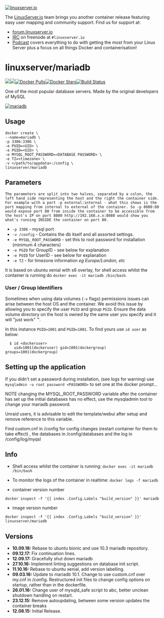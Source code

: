 [linuxserverurl]: https://linuxserver.io
[forumurl]: https://forum.linuxserver.io
[ircurl]: https://www.linuxserver.io/irc/
[podcasturl]: https://www.linuxserver.io/podcast/
[appurl]: https://mariadb.org/
[hub]: https://hub.docker.com/r/linuxserver/mariadb/

[![linuxserver.io](https://raw.githubusercontent.com/linuxserver/docker-templates/master/linuxserver.io/img/linuxserver_medium.png)][linuxserverurl]

The [LinuxServer.io][linuxserverurl] team brings you another container release featuring easy user mapping and community support. Find us for support at:
* [forum.linuxserver.io][forumurl]
* [IRC][ircurl] on freenode at `#linuxserver.io`
* [Podcast][podcasturl] covers everything to do with getting the most from your Linux Server plus a focus on all things Docker and containerisation!

# linuxserver/mariadb
[![](https://images.microbadger.com/badges/version/linuxserver/mariadb.svg)](https://microbadger.com/images/linuxserver/mariadb "Get your own version badge on microbadger.com")[![](https://images.microbadger.com/badges/image/linuxserver/mariadb.svg)](https://microbadger.com/images/linuxserver/mariadb "Get your own image badge on microbadger.com")[![Docker Pulls](https://img.shields.io/docker/pulls/linuxserver/mariadb.svg)][hub][![Docker Stars](https://img.shields.io/docker/stars/linuxserver/mariadb.svg)][hub][![Build Status](https://ci.linuxserver.io/buildStatus/icon?job=Docker-Builders/x86-64/x86-64-mariadb)](https://ci.linuxserver.io/job/Docker-Builders/job/x86-64/job/x86-64-mariadb/)

One of the most popular database servers. Made by the original developers of MySQL

[![mariadb](https://raw.githubusercontent.com/linuxserver/docker-templates/master/linuxserver.io/img/mariadb-git.png)][appurl]

## Usage

```
docker create \
--name=mariadb \
-p 3306:3306 \
-e PUID=<UID> \
-e PGID=<GID> \
-e MYSQL_ROOT_PASSWORD=<DATABASE PASSWORD> \
-e TZ=<timezone> \
-v </path/to/appdata>:/config \
linuxserver/mariadb
```

## Parameters

`The parameters are split into two halves, separated by a colon, the left hand side representing the host and the right the container side. 
For example with a port -p external:internal - what this shows is the port mapping from internal to external of the container.
So -p 8080:80 would expose port 80 from inside the container to be accessible from the host's IP on port 8080
http://192.168.x.x:8080 would show you what's running INSIDE the container on port 80.`


* `-p 3306` - mysql port
* `-v /config` - Contains the db itself and all assorted settings. 
* `-e MYSQL_ROOT_PASSWORD` - set this to root password for installation (minimum 4 characters)
* `-e PGID` for GroupID - see below for explanation
* `-e PUID` for UserID - see below for explanation
* `-e TZ` - for timezone information *eg Europe/London, etc*

It is based on ubuntu xenial with s6 overlay, for shell access whilst the container is running do `docker exec -it mariadb /bin/bash`.

### User / Group Identifiers

Sometimes when using data volumes (`-v` flags) permissions issues can arise between the host OS and the container. We avoid this issue by allowing you to specify the user `PUID` and group `PGID`. Ensure the data volume directory on the host is owned by the same user you specify and it will "just work" ™.

In this instance `PUID=1001` and `PGID=1001`. To find yours use `id user` as below:

```
  $ id <dockeruser>
    uid=1001(dockeruser) gid=1001(dockergroup) groups=1001(dockergroup)
```

## Setting up the application 

If you didn't set a password during installation, (see logs for warning) use 
`mysqladmin -u root password <PASSWORD>` 
to set one at the docker prompt...

NOTE changing the MYSQL_ROOT_PASSWORD variable after the container has set up the initial databases has no effect, use the mysqladmin tool to change your mariadb password. 

Unraid users, it is advisable to edit the template/webui after setup and remove reference to this variable.

Find custom.cnf in /config for config changes (restart container for them to take effect)
, the databases in /config/databases and the log in /config/log/myqsl

## Info

* Shell access whilst the container is running: `docker exec -it mariadb /bin/bash`
* To monitor the logs of the container in realtime: `docker logs -f mariadb`

* container version number 

`docker inspect -f '{{ index .Config.Labels "build_version" }}' mariadb`

* image version number

`docker inspect -f '{{ index .Config.Labels "build_version" }}' linuxserver/mariadb`

## Versions

+ **10.09.18:** Rebase to ubuntu bionic and use 10.3 mariadb repository.
+ **09.12.17:** Fix continuation lines.
+ **12.09.17:** Gracefully shut down mariadb
+ **27.10.16:** Implement linting suggestions on database init script.
+ **11.10.16:** Rebase to ubuntu xenial, add version labelling.
+ **09.03.16:** Update to mariadb 10.1. Change to use custom.cnf over my.cnf in /config. Restructured init files to change config options on startup, rather than in the dockerfile.
+ **26.01.16:** Change user of mysqld_safe script to abc, better unclean shutdown handling on restart.
+ **23.12.15:** Remove autoupdating, between some version updates the container breaks
+ **12.08.15:** Initial Release.

